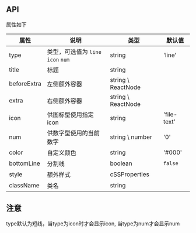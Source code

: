 
## API

属性如下

| 属性        | 说明                               | 类型               | 默认值      |
| ----------- | ---------------------------------- | ------------------ | ----------- |
| type        | 类型，可选值为 `line` `icon` `num` | string             | 'line'      |
| title       | 标题                               | string             |             |
| beforeExtra | 左侧额外容器                       | string \ ReactNode |             |
| extra       | 右侧额外容器                       | string \ ReactNode |             |
| icon        | 供图标型使用指定icon               | string             | 'file-text' |
| num         | 供数字型使用的当前数字             | string \ number    | '0'         |
| color       | 自定义颜色                         | string             | '#000'      |
| bottomLine  | 分割线                             | boolean            | `false`     |
| style       | 额外样式                           | cSSProperties      |             |
| className   | 类名                               | string             |             |


## 注意
type默认为短线，当type为icon时才会显示icon, 当type为num才会显示num